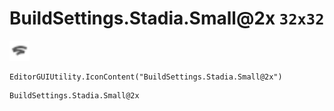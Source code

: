 # BuildSettings.Stadia.Small@2x `32x32`
<img src="/img/BuildSettings.Stadia.Small.png" width=32 height=32>

``` CSharp
EditorGUIUtility.IconContent("BuildSettings.Stadia.Small@2x")
```
```
BuildSettings.Stadia.Small@2x
```
